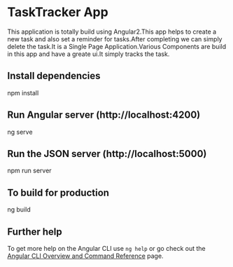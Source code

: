 # TaskTracker App
This application is totally build using Angular2.This app helps to create a new task and also set a reminder for tasks.After completing we can simply delete the task.It is a Single Page Application.Various Components are build in this app and have a greate ui.It simply tracks the task.

## Install dependencies
npm install

## Run Angular server (http://localhost:4200)
ng serve

## Run the JSON server (http://localhost:5000)
npm run server

## To build for production
ng build

## Further help
To get more help on the Angular CLI use `ng help` or go check out the [Angular CLI Overview and Command Reference](https://angular.io/cli) page.
